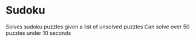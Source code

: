 # Sudoku
Solves sudoku puzzles given a list of unsolved puzzles
Can solve over 50 puzzles under 10 seconds
